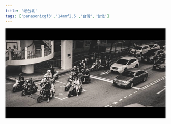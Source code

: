 ```yaml
---
title: '老台北'
tags: ['panasonicgf3','14mmf2.5','台灣','台北']
---
```

![img](./img/instagram_output/202008/008.webp)